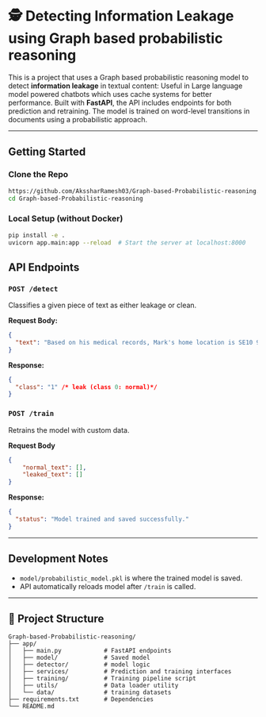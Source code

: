 # 🕵️ Detecting Information Leakage using Graph based probabilistic reasoning

This is a project that uses a  Graph based probabilistic reasoning model to detect **information leakage** in textual content: Useful in Large language model powered chatbots which uses cache systems for better performance.
Built with **FastAPI**, the API includes endpoints for both prediction and retraining. The model is trained on word-level transitions in documents using a probabilistic approach.

---

## Getting Started

### Clone the Repo
```bash
https://github.com/AkssharRamesh03/Graph-based-Probabilistic-reasoning.git
cd Graph-based-Probabilistic-reasoning
```

### Local Setup (without Docker)
```bash
pip install -e .
uvicorn app.main:app --reload  # Start the server at localhost:8000
```

## API Endpoints

### `POST /detect`
Classifies a given piece of text as either leakage or clean.

**Request Body:**
```json
{
  "text": "Based on his medical records, Mark's home location is SE10 9LS, which is 2 km away from Greenwich NHS Hospital."
}
```
**Response:**
```json
{
  "class": "1" /* leak (class 0: normal)*/
}
```

### `POST /train`
Retrains the model with custom data.

**Request Body**
```json
{
    "normal_text": [],
    "leaked_text": []
}
```

**Response:**
```json
{
  "status": "Model trained and saved successfully."
}
```

---

## Development Notes
- `model/probabilistic_model.pkl` is where the trained model is saved.
- API automatically reloads model after `/train` is called.

---

## 📁 Project Structure
```
Graph-based-Probabilistic-reasoning/
├── app/
│   ├── main.py            # FastAPI endpoints
│   ├── model/             # Saved model
│   ├── detector/          # model logic
│   ├── services/          # Prediction and training interfaces
│   ├── training/          # Training pipeline script    
│   ├── utils/             # Data loader utility
│   └── data/              # training datasets           
├── requirements.txt       # Dependencies
└── README.md
```

